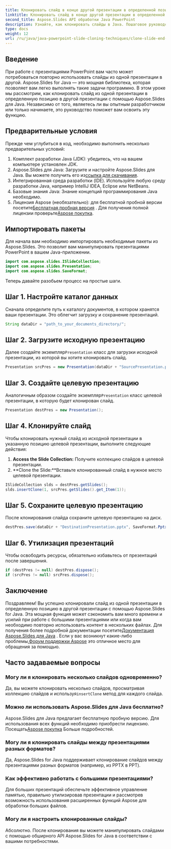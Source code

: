 ```yaml
---
title: Клонировать слайд в конце другой презентации в определенной позиции
linktitle: Клонировать слайд в конце другой презентации в определенной позиции
second_title: Aspose.Slides API обработки Java PowerPoint
description: Узнайте, как клонировать слайды в Java. Пошаговое руководство по использованию Aspose.Slides для Java для клонирования слайдов из одной презентации PowerPoint в другую.
type: docs
weight: 12
url: /ru/java/java-powerpoint-slide-cloning-techniques/clone-slide-end-another-specific-position-powerpoint/
---
```

## Введение
При работе с презентациями PowerPoint вам часто может потребоваться повторно использовать слайды из одной презентации в другой. Aspose.Slides for Java — это мощная библиотека, которая позволяет вам легко выполнять такие задачи программно. В этом уроке мы рассмотрим, как клонировать слайд из одной презентации в определенную позицию в другой презентации с помощью Aspose.Slides для Java. Независимо от того, являетесь ли вы опытным разработчиком или только начинаете, это руководство поможет вам освоить эту функцию.
## Предварительные условия
Прежде чем углубиться в код, необходимо выполнить несколько предварительных условий:
1. Комплект разработки Java (JDK): убедитесь, что на вашем компьютере установлен JDK.
2.  Aspose.Slides для Java: Загрузите и настройте Aspose.Slides для Java. Вы можете получить его из[ссылка для скачивания](https://releases.aspose.com/slides/java/).
3. Интегрированная среда разработки (IDE). Используйте любую среду разработки Java, например IntelliJ IDEA, Eclipse или NetBeans.
4. Базовые знания Java: Знание концепций программирования Java необходимо.
5.  Лицензия Aspose (необязательно): для бесплатной пробной версии посетите[Бесплатная пробная версия](https://releases.aspose.com/) . Для получения полной лицензии проверьте[Aspose покупка](https://purchase.aspose.com/buy).
## Импортировать пакеты
Для начала вам необходимо импортировать необходимые пакеты из Aspose.Slides. Это позволит вам манипулировать презентациями PowerPoint в вашем Java-приложении.
```java
import com.aspose.slides.ISlideCollection;
import com.aspose.slides.Presentation;
import com.aspose.slides.SaveFormat;

```

Теперь давайте разобьем процесс на простые шаги.
## Шаг 1. Настройте каталог данных
Сначала определите путь к каталогу документов, в котором хранятся ваши презентации. Это облегчит загрузку и сохранение презентаций.
```java
String dataDir = "path_to_your_documents_directory/";
```
## Шаг 2. Загрузите исходную презентацию
 Далее создайте экземпляр`Presentation` класс для загрузки исходной презентации, из которой вы хотите клонировать слайд.
```java
Presentation srcPres = new Presentation(dataDir + "SourcePresentation.pptx");
```
## Шаг 3. Создайте целевую презентацию
 Аналогичным образом создайте экземпляр`Presentation` класс целевой презентации, в которую будет клонирован слайд.
```java
Presentation destPres = new Presentation();
```
## Шаг 4. Клонируйте слайд
Чтобы клонировать нужный слайд из исходной презентации в указанную позицию целевой презентации, выполните следующие действия:
1. **Access the Slide Collection:** Получите коллекцию слайдов в целевой презентации.
2. **Clone the Slide:**Вставьте клонированный слайд в нужное место целевой презентации.
```java
ISlideCollection slds = destPres.getSlides();
slds.insertClone(1, srcPres.getSlides().get_Item(1));
```
## Шаг 5. Сохраните целевую презентацию
После клонирования слайда сохраните целевую презентацию на диск.
```java
destPres.save(dataDir + "DestinationPresentation.pptx", SaveFormat.Pptx);
```
## Шаг 6. Утилизация презентаций
Чтобы освободить ресурсы, обязательно избавьтесь от презентаций после завершения.
```java
if (destPres != null) destPres.dispose();
if (srcPres != null) srcPres.dispose();
```

## Заключение
Поздравляем! Вы успешно клонировали слайд из одной презентации в определенную позицию в другой презентации с помощью Aspose.Slides for Java. Эта мощная функция может сэкономить вам много времени и усилий при работе с большими презентациями или когда вам необходимо повторно использовать контент в нескольких файлах.
 Для получения более подробной документации посетите[Документация Aspose.Slides для Java](https://reference.aspose.com/slides/java/) . Если у вас возникнут какие-либо проблемы,[Форум поддержки Aspose](https://forum.aspose.com/c/slides/11) это отличное место для обращения за помощью.
## Часто задаваемые вопросы
### Могу ли я клонировать несколько слайдов одновременно?
 Да, вы можете клонировать несколько слайдов, просматривая коллекцию слайдов и используя`insertClone` метод для каждого слайда.
### Можно ли использовать Aspose.Slides для Java бесплатно?
Aspose.Slides для Java предлагает бесплатную пробную версию. Для использования всех функций необходимо приобрести лицензию. Посещать[Aspose покупка](https://purchase.aspose.com/buy) Больше подробностей.
### Могу ли я клонировать слайды между презентациями разных форматов?
Да, Aspose.Slides for Java поддерживает клонирование слайдов между презентациями разных форматов (например, из PPTX в PPT).
### Как эффективно работать с большими презентациями?
Для больших презентаций обеспечьте эффективное управление памятью, правильно утилизировав презентации и рассмотрев возможность использования расширенных функций Aspose для обработки больших файлов.
### Могу ли я настроить клонированные слайды?
Абсолютно. После клонирования вы можете манипулировать слайдами с помощью обширного API Aspose.Slides for Java в соответствии с вашими потребностями.
